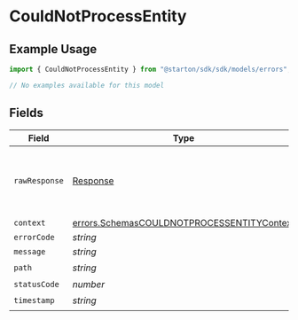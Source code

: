 # CouldNotProcessEntity

## Example Usage

```typescript
import { CouldNotProcessEntity } from "@starton/sdk/sdk/models/errors";

// No examples available for this model
```

## Fields

| Field                                                                                                           | Type                                                                                                            | Required                                                                                                        | Description                                                                                                     |
| --------------------------------------------------------------------------------------------------------------- | --------------------------------------------------------------------------------------------------------------- | --------------------------------------------------------------------------------------------------------------- | --------------------------------------------------------------------------------------------------------------- |
| `rawResponse`                                                                                                   | [Response](https://developer.mozilla.org/en-US/docs/Web/API/Response)                                           | :heavy_minus_sign:                                                                                              | Raw HTTP response; suitable for custom response parsing                                                         |
| `context`                                                                                                       | [errors.SchemasCOULDNOTPROCESSENTITYContext](../../../sdk/models/errors/schemascouldnotprocessentitycontext.md) | :heavy_minus_sign:                                                                                              | N/A                                                                                                             |
| `errorCode`                                                                                                     | *string*                                                                                                        | :heavy_minus_sign:                                                                                              | N/A                                                                                                             |
| `message`                                                                                                       | *string*                                                                                                        | :heavy_minus_sign:                                                                                              | N/A                                                                                                             |
| `path`                                                                                                          | *string*                                                                                                        | :heavy_check_mark:                                                                                              | N/A                                                                                                             |
| `statusCode`                                                                                                    | *number*                                                                                                        | :heavy_minus_sign:                                                                                              | N/A                                                                                                             |
| `timestamp`                                                                                                     | *string*                                                                                                        | :heavy_check_mark:                                                                                              | N/A                                                                                                             |
